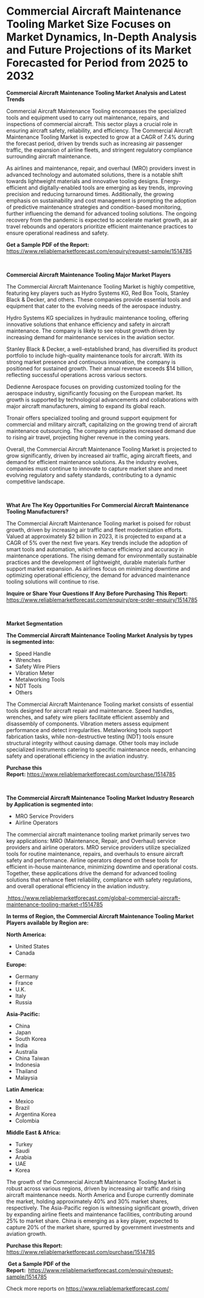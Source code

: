 <p><h1>Commercial Aircraft Maintenance Tooling Market Size Focuses on Market Dynamics, In-Depth Analysis and Future Projections of its Market Forecasted for Period from 2025 to 2032</h1></p><p><strong>Commercial Aircraft Maintenance Tooling Market Analysis and Latest Trends</strong></p>
<p><p>Commercial Aircraft Maintenance Tooling encompasses the specialized tools and equipment used to carry out maintenance, repairs, and inspections of commercial aircraft. This sector plays a crucial role in ensuring aircraft safety, reliability, and efficiency. The Commercial Aircraft Maintenance Tooling Market is expected to grow at a CAGR of 7.4% during the forecast period, driven by trends such as increasing air passenger traffic, the expansion of airline fleets, and stringent regulatory compliance surrounding aircraft maintenance.</p><p>As airlines and maintenance, repair, and overhaul (MRO) providers invest in advanced technology and automated solutions, there is a notable shift towards lightweight materials and innovative tooling designs. Energy-efficient and digitally-enabled tools are emerging as key trends, improving precision and reducing turnaround times. Additionally, the growing emphasis on sustainability and cost management is prompting the adoption of predictive maintenance strategies and condition-based monitoring, further influencing the demand for advanced tooling solutions. The ongoing recovery from the pandemic is expected to accelerate market growth, as air travel rebounds and operators prioritize efficient maintenance practices to ensure operational readiness and safety.</p></p>
<p><strong>Get a Sample PDF of the Report:&nbsp;</strong> <a href="https://www.reliablemarketforecast.com/enquiry/request-sample/1514785?utm_campaign=1170&utm_medium=2&utm_source=Github&utm_content=ia&utm_term=17012025&utm_id=commercial-aircraft-maintenance-tooling">https://www.reliablemarketforecast.com/enquiry/request-sample/1514785</a></p>
<p>&nbsp;</p>
<p><strong>Commercial Aircraft Maintenance Tooling Major Market Players</strong></p>
<p><p>The Commercial Aircraft Maintenance Tooling Market is highly competitive, featuring key players such as Hydro Systems KG, Red Box Tools, Stanley Black & Decker, and others. These companies provide essential tools and equipment that cater to the evolving needs of the aerospace industry.</p><p>Hydro Systems KG specializes in hydraulic maintenance tooling, offering innovative solutions that enhance efficiency and safety in aircraft maintenance. The company is likely to see robust growth driven by increasing demand for maintenance services in the aviation sector.</p><p>Stanley Black & Decker, a well-established brand, has diversified its product portfolio to include high-quality maintenance tools for aircraft. With its strong market presence and continuous innovation, the company is positioned for sustained growth. Their annual revenue exceeds $14 billion, reflecting successful operations across various sectors.</p><p>Dedienne Aerospace focuses on providing customized tooling for the aerospace industry, significantly focusing on the European market. Its growth is supported by technological advancements and collaborations with major aircraft manufacturers, aiming to expand its global reach.</p><p>Tronair offers specialized tooling and ground support equipment for commercial and military aircraft, capitalizing on the growing trend of aircraft maintenance outsourcing. The company anticipates increased demand due to rising air travel, projecting higher revenue in the coming years.</p><p>Overall, the Commercial Aircraft Maintenance Tooling Market is projected to grow significantly, driven by increased air traffic, aging aircraft fleets, and demand for efficient maintenance solutions. As the industry evolves, companies must continue to innovate to capture market share and meet evolving regulatory and safety standards, contributing to a dynamic competitive landscape.</p></p>
<p>&nbsp;</p>
<p><strong>What Are The Key Opportunities For Commercial Aircraft Maintenance Tooling Manufacturers?</strong></p>
<p><p>The Commercial Aircraft Maintenance Tooling market is poised for robust growth, driven by increasing air traffic and fleet modernization efforts. Valued at approximately $2 billion in 2023, it is projected to expand at a CAGR of 5% over the next five years. Key trends include the adoption of smart tools and automation, which enhance efficiency and accuracy in maintenance operations. The rising demand for environmentally sustainable practices and the development of lightweight, durable materials further support market expansion. As airlines focus on minimizing downtime and optimizing operational efficiency, the demand for advanced maintenance tooling solutions will continue to rise.</p></p>
<p><strong>Inquire or Share Your Questions If Any Before Purchasing This Report:</strong> <a href="https://www.reliablemarketforecast.com/enquiry/pre-order-enquiry/1514785?utm_campaign=1170&utm_medium=2&utm_source=Github&utm_content=ia&utm_term=17012025&utm_id=commercial-aircraft-maintenance-tooling">https://www.reliablemarketforecast.com/enquiry/pre-order-enquiry/1514785</a></p>
<p>&nbsp;</p>
<p><strong>Market Segmentation</strong></p>
<p><strong>The Commercial Aircraft Maintenance Tooling Market Analysis by types is segmented into:</strong></p>
<p><ul><li>Speed Handle</li><li>Wrenches</li><li>Safety Wire Pliers</li><li>Vibration Meter</li><li>Metalworking Tools</li><li>NDT Tools</li><li>Others</li></ul></p>
<p><p>The Commercial Aircraft Maintenance Tooling market consists of essential tools designed for aircraft repair and maintenance. Speed handles, wrenches, and safety wire pliers facilitate efficient assembly and disassembly of components. Vibration meters assess equipment performance and detect irregularities. Metalworking tools support fabrication tasks, while non-destructive testing (NDT) tools ensure structural integrity without causing damage. Other tools may include specialized instruments catering to specific maintenance needs, enhancing safety and operational efficiency in the aviation industry.</p></p>
<p><strong>Purchase this Report:&nbsp;</strong><a href="https://www.reliablemarketforecast.com/purchase/1514785?utm_campaign=1170&utm_medium=2&utm_source=Github&utm_content=ia&utm_term=17012025&utm_id=commercial-aircraft-maintenance-tooling">https://www.reliablemarketforecast.com/purchase/1514785</a></p>
<p>&nbsp;</p>
<p><strong>The Commercial Aircraft Maintenance Tooling Market Industry Research by Application is segmented into:</strong></p>
<p><ul><li>MRO Service Providers</li><li>Airline Operators</li></ul></p>
<p><p>The commercial aircraft maintenance tooling market primarily serves two key applications: MRO (Maintenance, Repair, and Overhaul) service providers and airline operators. MRO service providers utilize specialized tools for routine maintenance, repairs, and overhauls to ensure aircraft safety and performance. Airline operators depend on these tools for efficient in-house maintenance, minimizing downtime and operational costs. Together, these applications drive the demand for advanced tooling solutions that enhance fleet reliability, compliance with safety regulations, and overall operational efficiency in the aviation industry.</p></p>
<p><a href="https://www.reliablemarketforecast.com/global-commercial-aircraft-maintenance-tooling-market-r1514785?utm_campaign=1170&utm_medium=2&utm_source=Github&utm_content=ia&utm_term=17012025&utm_id=commercial-aircraft-maintenance-tooling">&nbsp;https://www.reliablemarketforecast.com/global-commercial-aircraft-maintenance-tooling-market-r1514785</a></p>
<p><strong>In terms of Region, the Commercial Aircraft Maintenance Tooling Market Players available by Region are:</strong></p>
<p>
    <p> <strong> North America: </strong>
        <ul>
            <li>United States</li>
            <li>Canada</li>
        </ul>
        </p> 
    <p> <strong> Europe: </strong>
        <ul>
            <li>Germany</li>
            <li>France</li>
            <li>U.K.</li>
            <li>Italy</li>
            <li>Russia</li>
        </ul>
        </p> 
    <p> <strong> Asia-Pacific: </strong>
        <ul>
            <li>China</li>
            <li>Japan</li>
            <li>South Korea</li>
            <li>India</li>
            <li>Australia</li>
            <li>China Taiwan</li>
            <li>Indonesia</li>
            <li>Thailand</li>
            <li>Malaysia</li>
        </ul>
        </p> 
    <p> <strong> Latin America: </strong>
        <ul>
            <li>Mexico</li>
            <li>Brazil</li>
            <li>Argentina Korea</li>
            <li>Colombia</li>
        </ul>
        </p> 
    <p> <strong> Middle East & Africa: </strong>
        <ul>
            <li>Turkey</li>
            <li>Saudi</li>
            <li>Arabia</li>
            <li>UAE</li>
            <li>Korea</li>
        </ul>
    </p>
    </p>
<p><p>The growth of the Commercial Aircraft Maintenance Tooling Market is robust across various regions, driven by increasing air traffic and rising aircraft maintenance needs. North America and Europe currently dominate the market, holding approximately 40% and 30% market shares, respectively. The Asia-Pacific region is witnessing significant growth, driven by expanding airline fleets and maintenance facilities, contributing around 25% to market share. China is emerging as a key player, expected to capture 20% of the market share, spurred by government investments and aviation growth.</p></p>
<p><strong>Purchase this Report: </strong><a href="https://www.reliablemarketforecast.com/purchase/1514785?utm_campaign=1170&utm_medium=2&utm_source=Github&utm_content=ia&utm_term=17012025&utm_id=commercial-aircraft-maintenance-tooling">https://www.reliablemarketforecast.com/purchase/1514785</a></p>
<p>&nbsp;<strong>Get a Sample PDF of the Report:&nbsp;&nbsp;</strong><a href="https://www.reliablemarketforecast.com/enquiry/request-sample/1514785?utm_campaign=1170&utm_medium=2&utm_source=Github&utm_content=ia&utm_term=17012025&utm_id=commercial-aircraft-maintenance-tooling">https://www.reliablemarketforecast.com/enquiry/request-sample/1514785</a></p>
<p><strong></strong></p>
<p>Check more reports on <a href="https://www.reliablemarketforecast.com/?utm_campaign=1170&utm_medium=2&utm_source=Github&utm_content=ia&utm_term=17012025&utm_id=commercial-aircraft-maintenance-tooling">https://www.reliablemarketforecast.com/</a></p>